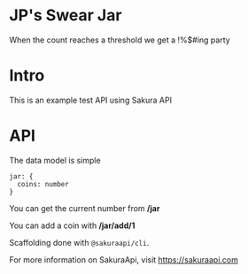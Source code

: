 # JP's Swear Jar
When the count reaches a threshold we get a !%$#ing party

# Intro
This is an example test API using Sakura API 

# API
The data model is simple
```
jar: {
  coins: number
}
```

You can get the current number from __/jar__

You can add a coin with __/jar/add/1__

Scaffolding done with `@sakuraapi/cli`.

For more information on SakuraApi, visit https://sakuraapi.com
